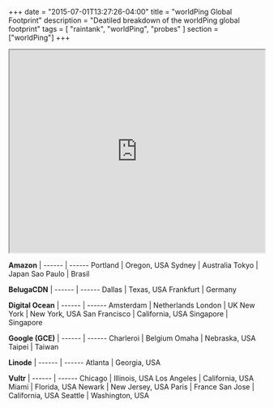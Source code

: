 +++
date = "2015-07-01T13:27:26-04:00"
title = "worldPing Global Footprint"
description = "Deatiled breakdown of the worldPing global footprint"
tags = [ "raintank", "worldPing", "probes" ]
section = ["worldPing"]
+++

<iframe src="https://www.google.com/maps/d/u/1/embed?mid=13JMUuQXYFE2v185ge4G5tHzrPfg" width="100%" height="400"></iframe><br/>

**Amazon** | 
------ | ------
Portland | Oregon, USA
Sydney | Australia
Tokyo | Japan
Sao Paulo | Brasil

**BelugaCDN** | 
------ | ------
Dallas | Texas, USA
Frankfurt | Germany

**Digital Ocean** | 
------ | ------ 
Amsterdam | Netherlands
London | UK
New York | New York, USA
San Francisco | California, USA
Singapore | Singapore

**Google (GCE)** | 
------ | ------
Charleroi | Belgium
Omaha | Nebraska, USA
Taipei | Taiwan

**Linode** | 
------ | ------
Atlanta | Georgia, USA

**Vultr** | 
------ | ------
Chicago | Illinois, USA
Los Angeles | California, USA
Miami | Florida, USA
Newark | New Jersey, USA
Paris | France
San Jose | California, USA
Seattle | Washington, USA
